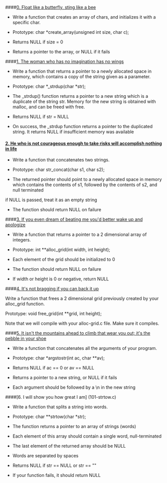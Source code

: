 ####[0. Float like a butterfly, sting like a bee](0-create_array.c)

                


                

- Write a function that creates an array of chars, and initializes it with a specific char.

                


                

- Prototype: char *create_array(unsigned int size, char c);

                

- Returns NULL if size = 0

                

- Returns a pointer to the array, or NULL if it fails

                


                

####[1. The woman who has no imagination has no wings](1-strdup.c)

                


                

- Write a function that returns a pointer to a newly allocated space in memory, which contains a copy of the string given as a parameter.

                


                

- Prototype: char *_strdup(char *str);

                

- The _strdup() function returns a pointer to a new string which is a duplicate of the string str. Memory for the new string is obtained with malloc, and can be freed with free.

                

- Returns NULL if str = NULL

                

- On success, the _strdup function returns a pointer to the duplicated string. It returns NULL if insufficient memory was available

                


                

#### [2. He who is not courageous enough to take risks will accomplish nothing in life](2-str_concat.c)

                


                

- Write a function that concatenates two strings.

                


                

- Prototype: char str_concat(char s1, char s2);

                

- The returned pointer should point to a newly allocated space in memory which contains the contents of s1, followed by the contents of s2, and null terminated

                

if NULL is passed, treat it as an empty string

                

- The function should return NULL on failure

                


                

####[3. If you even dream of beating me you'd better wake up and apologize](3-alloc_grid.c)

                


                

- Write a function that returns a pointer to a 2 dimensional array of integers.

                


                

- Prototype: int **alloc_grid(int width, int height);

                

- Each element of the grid should be initialized to 0

                

- The function should return NULL on failure

                

- If width or height is 0 or negative, return NULL

                


                

####[4. It's not bragging if you can back it up](4-free_grid.c)

                


                

Write a function that frees a 2 dimensional grid previously created by your alloc_grid function.

                


                

Prototype: void free_grid(int **grid, int height);

                

Note that we will compile with your alloc-grid.c file. Make sure it compiles.

                


                

####[5. It isn't the mountains ahead to climb that wear you out; it's the pebble in your shoe](100-argstostr.c)

                


                

- Write a function that concatenates all the arguments of your program.

                


                

- Prototype: char *argstostr(int ac, char **av);

                

- Returns NULL if ac == 0 or av == NULL

                

- Returns a pointer to a new string, or NULL if it fails

                

- Each argument should be followed by a \n in the new string  

                


                

####[6. I will show you how great I am] (101-strtow.c)

                


                

- Write a function that splits a string into words.

                


                

- Prototype: char **strtow(char *str);

                

- The function returns a pointer to an array of strings (words)

                

- Each element of this array should contain a single word, null-terminated

                

- The last element of the returned array should be NULL

                

- Words are separated by spaces

                

- Returns NULL if str == NULL or str == ""

                

- If your function fails, it should return NULL






